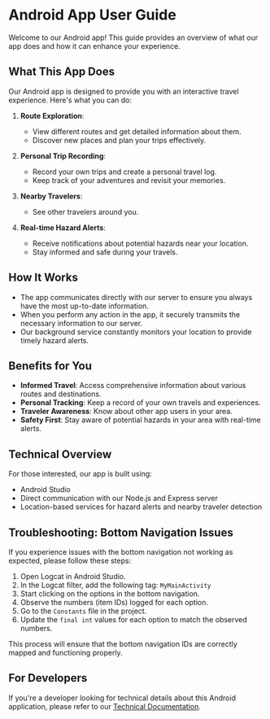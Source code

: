 # Android App User Guide

Welcome to our Android app! This guide provides an overview of what our app does and how it can enhance your experience.

## What This App Does

Our Android app is designed to provide you with an interactive travel experience. Here's what you can do:

1. **Route Exploration**:
   - View different routes and get detailed information about them.
   - Discover new places and plan your trips effectively.

2. **Personal Trip Recording**:
   - Record your own trips and create a personal travel log.
   - Keep track of your adventures and revisit your memories.

3. **Nearby Travelers**:
   - See other travelers around you.

4. **Real-time Hazard Alerts**:
   - Receive notifications about potential hazards near your location.
   - Stay informed and safe during your travels.

## How It Works

- The app communicates directly with our server to ensure you always have the most up-to-date information.
- When you perform any action in the app, it securely transmits the necessary information to our server.
- Our background service constantly monitors your location to provide timely hazard alerts.

## Benefits for You

- **Informed Travel**: Access comprehensive information about various routes and destinations.
- **Personal Tracking**: Keep a record of your own travels and experiences.
- **Traveler Awareness**: Know about other app users in your area.
- **Safety First**: Stay aware of potential hazards in your area with real-time alerts.

## Technical Overview

For those interested, our app is built using:
- Android Studio
- Direct communication with our Node.js and Express server
- Location-based services for hazard alerts and nearby traveler detection

## Troubleshooting: Bottom Navigation Issues

If you experience issues with the bottom navigation not working as expected, please follow these steps:

1. Open Logcat in Android Studio.
2. In the Logcat filter, add the following tag: `MyMainActivity`
3. Start clicking on the options in the bottom navigation.
4. Observe the numbers (item IDs) logged for each option.
5. Go to the `Constants` file in the project.
6. Update the `final int` values for each option to match the observed numbers.

This process will ensure that the bottom navigation IDs are correctly mapped and functioning properly.

## For Developers

If you're a developer looking for technical details about this Android application, please refer to our [Technical Documentation](TECHNICAL.md).